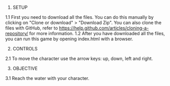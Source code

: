 1. SETUP 

1.1 First you need to download all the files. You can do this manually by clicking on "Clone or download" > "Download Zip". You can also clone the files with GitHub, refer to https://help.github.com/articles/cloning-a-repository/ for more information.
1.2 After you have downloaded all the files, you can run this game by opening index.html with a browser.

2. CONTROLS

2.1 To move the character use the arrow keys: up, down, left and right.

3. OBJECTIVE

3.1 Reach the water with your character.
